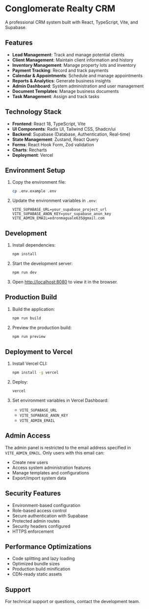 # Conglomerate Realty CRM

A professional CRM system built with React, TypeScript, Vite, and Supabase.

## Features

- **Lead Management**: Track and manage potential clients
- **Client Management**: Maintain client information and history
- **Inventory Management**: Manage property lots and inventory
- **Payment Tracking**: Record and track payments
- **Calendar & Appointments**: Schedule and manage appointments
- **Reports & Analytics**: Generate business insights
- **Admin Dashboard**: System administration and user management
- **Document Templates**: Manage business documents
- **Task Management**: Assign and track tasks

## Technology Stack

- **Frontend**: React 18, TypeScript, Vite
- **UI Components**: Radix UI, Tailwind CSS, Shadcn/ui
- **Backend**: Supabase (Database, Authentication, Real-time)
- **State Management**: Zustand, React Query
- **Forms**: React Hook Form, Zod validation
- **Charts**: Recharts
- **Deployment**: Vercel

## Environment Setup

1. Copy the environment file:
   ```bash
   cp .env.example .env
   ```

2. Update the environment variables in `.env`:
   ```env
   VITE_SUPABASE_URL=your_supabase_project_url
   VITE_SUPABASE_ANON_KEY=your_supabase_anon_key
   VITE_ADMIN_EMAIL=edronmaguale635@gmail.com
   ```

## Development

1. Install dependencies:
   ```bash
   npm install
   ```

2. Start the development server:
   ```bash
   npm run dev
   ```

3. Open [http://localhost:8080](http://localhost:8080) to view it in the browser.

## Production Build

1. Build the application:
   ```bash
   npm run build
   ```

2. Preview the production build:
   ```bash
   npm run preview
   ```

## Deployment to Vercel

1. Install Vercel CLI:
   ```bash
   npm install -g vercel
   ```

2. Deploy:
   ```bash
   vercel
   ```

3. Set environment variables in Vercel Dashboard:
   - `VITE_SUPABASE_URL`
   - `VITE_SUPABASE_ANON_KEY`
   - `VITE_ADMIN_EMAIL`

## Admin Access

The admin panel is restricted to the email address specified in `VITE_ADMIN_EMAIL`. Only users with this email can:
- Create new users
- Access system administration features
- Manage templates and configurations
- Export/import system data

## Security Features

- Environment-based configuration
- Role-based access control
- Secure authentication with Supabase
- Protected admin routes
- Security headers configured
- HTTPS enforcement

## Performance Optimizations

- Code splitting and lazy loading
- Optimized bundle sizes
- Production build minification
- CDN-ready static assets

## Support

For technical support or questions, contact the development team.
